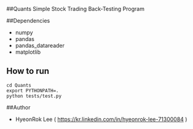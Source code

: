 ##Quants
Simple Stock Trading Back-Testing Program

##Dependencies
- numpy
- pandas
- pandas_datareader
- matplotlib

## How to run
    cd Quants
    export PYTHONPATH=.
    python tests/test.py

##Author
- HyeonRok Lee ( https://kr.linkedin.com/in/hyeonrok-lee-71300084 )
